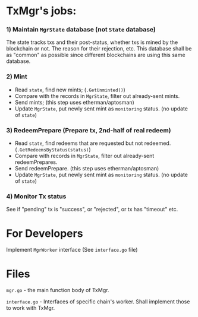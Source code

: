 # TxMgr's jobs:

### 1) Maintain `MgrState` database (not `State` database)

The state tracks txs and their post-status, whether txs is mined by the blockchain or not. The reason for their rejection, etc. This database shall be as "common" as possible since different blockchains are using this same database.

### 2) Mint

- Read `state`, find new mints; (`.GetUnminted()`)
- Compare with the records in `MgrState`, filter out already-sent mints.
- Send mints; (this step uses etherman/aptosman)
- Update `MgrState`, put newly sent mint as `monitoring` status. (no update of `state`)

### 3) RedeemPrepare (Prepare tx, 2nd-half of real redeem)

- Read `state`, find redeems that are requested but not redeemed. (`.GetRedeemsByStatus(status)`)
- Compare with records in `MgrState`, filter out already-sent redeemPrepares.
- Send redeemPrepare. (this step uses etherman/aptosman)
- Update `MgrState`, put newly sent mint as `monitoring` status. (no update of `state`)

### 4) Monitor Tx status

See if "pending" tx is "success", or "rejected", or tx has "timeout" etc.

# For Developers

Implement `MgrWorker` interface (See `interface.go` file)

# Files

`mgr.go` - the main function body of TxMgr.

`interface.go` - Interfaces of specific chain's worker. Shall implement those to work with TxMgr.